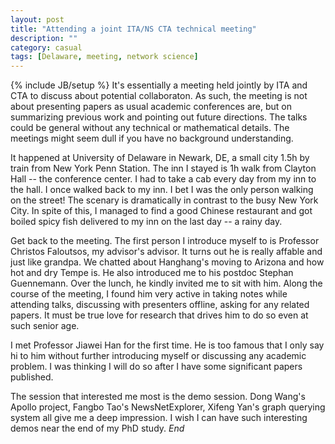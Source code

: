 ```yaml
---
layout: post
title: "Attending a joint ITA/NS CTA technical meeting"
description: ""
category: casual 
tags: [Delaware, meeting, network science]
---
```

{% include JB/setup %}
It's essentially a meeting held jointly by ITA and CTA to discuss about potential collaboraton. As such, the meeting is not about presenting papers as usual academic conferences are, but on summarizing previous work and pointing out future directions. The talks could be general without any technical or mathematical details. The meetings might seem dull if you have no background understanding. 
  <!--more-->

It happened at University of Delaware in Newark, DE, a small city 1.5h by train from New York Penn Station. The inn I stayed is 1h walk from Clayton Hall -- the conference center. I had to take a cab every day from my inn to the hall. I once walked back to my inn. I bet I was the only person walking on the street! The scenary is dramatically in contrast to the busy New York City. In spite of this, I managed to find a good Chinese restaurant and got boiled spicy fish delivered to my inn on the
last day -- a rainy day. 

Get back to the meeting. The first person I introduce myself to is Professor Christos Faloutsos, my advisor's advisor. It turns out he is really affable and just like grandpa. We chatted about Hanghang's moving to Arizona and how hot and dry Tempe is. He also introduced me to his postdoc Stephan Guennemann. Over the lunch, he kindly invited me to sit with him. Along the course of the meeting, I found him very active in taking notes while attending talks, discussing with presenters
offline, asking for any related papers. It must be true love for research that drives him to do so even at such senior age. 

I met Professor Jiawei Han for the first time. He is too famous that I only say hi to him without further introducing myself or discussing any academic problem. I was thinking I will do so after I have some significant papers published. 

The session that interested me most is the demo session. Dong Wang's Apollo project, Fangbo Tao's NewsNetExplorer, Xifeng Yan's graph querying system all give me a deep impression. I wish I can have such interesting demos near the end of my PhD study. *End*
